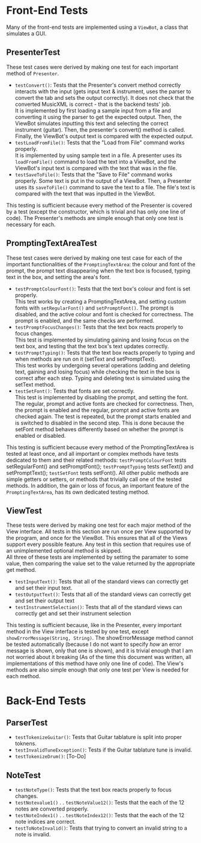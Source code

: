 # Front-End Tests
Many of the front-end tests are implemented using a `ViewBot`, a class that simulates a GUI.

## PresenterTest
These test cases were derived by making one test for each important method of `Presenter`.
 - `testConvert()`: Tests that the Presenter's convert method correctly interacts with the input (gets input text & instrument, uses the parser to convert the tab and sets the output correctly).  It does not check that the converted MusicXML is correct - that is the backend tests' job.  
   It is implemented by first loading a sample input from a file and converting it using the parser to get the expected output.  Then, the ViewBot simulates inputting this text and selecting the correct instrument (guitar).  Then, the presenter's convert() method is called.  Finally, the ViewBot's output text is compared with the expected output.
 - `testLoadFromFile()`: Tests that the "Load from File" command works properly.  
   It is implemented by using sample text in a file.  A presenter uses its `loadFromFile()` command to load the text into a ViewBot, and the ViewBot's input text is compared with the text that was in the file.
 - `testSaveToFile()`: Tests that the "Save to File" command works properly.
   Some text is put in the output of a ViewBot.  Then, a Presenter uses its `saveToFile()` command to save the text to a file.  The file's text is compared with the text that was inputted in the ViewBot.
 
This testing is sufficient because every method of the Presenter is covered by a test (except the constructor, which is trivial and has only one line of code).  The Presenter's methods are simple enough that only one test is necessary for each.

## PromptingTextAreaTest
These test cases were derived by making one test case for each of the important functionalities of the `PromptingTextArea`: the colour and font of the prompt, the prompt text disappearing when the text box is focused, typing text in the box, and setting the area's font.
 - `testPromptColourFont()`: Tests that the text box's colour and font is set properly.  
   This test works by creating a PromptingTextArea, and setting custom fonts with `setRegularFont()` and `setPromptFont()`.  The prompt is disabled, and the active colour and font is checked for correctness.  The prompt is enabled, and the same checks are performed.
 - `testPromptFocusChanges()`: Tests that the text box reacts properly to focus changes.  
   This test is implemented by simulating gaining and losing focus on the text box, and testing that the text box's text updates correctly.
 - `testPromptTyping()`: Tests that the text box reacts properly to typing and when methods are run on it (setText and setPromptText).  
   This test works by undergoing several operations (adding and deleting text, gaining and losing focus) while checking the text in the box is correct after each step.  Typing and deleting text is simulated using the setText method.
 - `testSetFont()`: Tests that fonts are set correctly.  
   This test is implemented by disabling the prompt, and setting the font.  The regular, prompt and active fonts are checked for correctness.  Then, the prompt is enabled and the regular, prompt and active fonts are checked again.  The test is repeated, but the prompt starts enabled and is switched to disabled in the second step.  This is done because the setFont method behaves differently based on whether the prompt is enabled or disabled.
 
This testing is sufficient because every method of the PromptingTextArea is tested at least once, and all important or complex methods have tests dedicated to them and their related methods: `testPromptColourFont` tests setRegularFont() and setPromptFont(); `testPromptTyping` tests setText() and setPromptText(); `testSetFont` tests setFont().  All other public methods are simple getters or setters, or methods that trivially call one of the tested methods.  In addition, the gain or loss of focus, an important feature of the `PromptingTextArea`, has its own dedicated testing method.

## ViewTest
These tests were derived by making one test for each major method of the View interface.
All tests in this section are run once per View supported by the program, and once for the ViewBot.  This ensures that all of the Views support every possible feature.  Any test in this section that requires use of an unimplemented optional method is skipped.  
All three of these tests are implemented by setting the paramater to some value, then comparing the value set to the value returned by the appropriate get method.
 - `testInputText()`: Tests that all of the standard views can correctly get and set their input text.
 - `testOutputText()`: Tests that all of the standard views can correctly get and set their output text
 - `testInstrumentSelection()`: Tests that all of the standard views can correctly get and set their instrument selection
 
This testing is sufficient because, like in the Presenter, every important method in the View interface is tested by one test, except `showErrorMessage(String, String)`.  The showErrorMessage method cannot be tested automatically (because I do not want to specify *how* an error message is shown, only that one is shown), and it is trivial enough that I am not worried about it breaking (As of the time this document was written, all implementations of this method have only one line of code).  The View's methods are also simple enough that only one test per View is needed for each method.

# Back-End Tests
## ParserTest
 - `testTokenizeGuitar()`: Tests that Guitar tablature is split into proper toknens.
 - `testInvalidTuneException()`: Tests if the Guitar tablature tune is invalid.
 - `testTokenizeDrum()`: [To-Do]
 
## NoteTest
 - `testNoteType()`: Tests that the text box reacts properly to focus changes.
 - `testNotevalue1()` 
        .
        .
   `testNoteValue12()`: Tests that the each of the 12 notes are converted properly.
 - `testNoteIndex1()` 
        .
        .
   `testNoteIndex12()`: Tests that the each of the 12 note indices are correct.
 - `testToNoteInvalid()`: Tests that trying to convert an invalid string to a note is invalid. 
